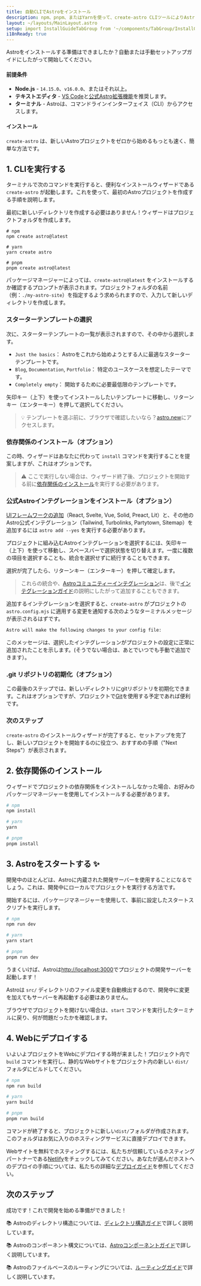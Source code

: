 ```yaml
---
title: 自動CLIでAstroをインストール
description: npm、pnpm、またはYarnを使って、create-astro CLIツールによりAstroをインストールする方法です。
layout: ~/layouts/MainLayout.astro
setup: import InstallGuideTabGroup from '~/components/TabGroup/InstallGuideTabGroup.astro';
i18nReady: true
---
```

Astroをインストールする準備はできましたか？自動または手動セットアップガイドにしたがって開始してください。

#### 前提条件

- **Node.js** - `14.15.0`、`v16.0.0`、またはそれ以上。
- **テキストエディタ** - [VS Code](https://code.visualstudio.com/)と[公式Astro拡張機能](https://marketplace.visualstudio.com/items?itemName=astro-build.astro-vscode)を推奨します。
- **ターミナル** - Astroは、コマンドラインインターフェイス（CLI）からアクセスします。

<InstallGuideTabGroup />

#### インストール

`create-astro` は、新しいAstroプロジェクトをゼロから始めるもっとも速く、簡単な方法です。

## 1. CLIを実行する

ターミナルで次のコマンドを実行すると、便利なインストールウィザードである `create-astro` が起動します。これを使って、最初のAstroプロジェクトを作成する手順を説明します。

最初に新しいディレクトリを作成する必要はありません！ウィザードはプロジェクトフォルダを作成します。


```shell
# npm
npm create astro@latest

# yarn
yarn create astro

# pnpm
pnpm create astro@latest
```

パッケージマネージャーによっては、`create-astro@latest` をインストールするか確認するプロンプトが表示されます。プロジェクトフォルダの名前（例：`./my-astro-site`）を指定するよう求められますので、入力して新しいディレクトリを作成します。

### スターターテンプレートの選択

次に、スターターテンプレートの一覧が表示されますので、その中から選択します。

- `Just the basics`： Astroをこれから始めようとする人に最適なスターターテンプレートです。
- `Blog`, `Documentation`, `Portfolio`： 特定のユースケースを想定したテーマです。
- `Completely empty`： 開始するために必要最低限のテンプレートです。

矢印キー（上下）を使ってインストールしたいテンプレートに移動し、リターンキー（エンターキー）を押して選択してください。

> 💡 テンプレートを選ぶ前に、ブラウザで確認したいなら？[astro.new](https://astro.new/)にアクセスします。

### 依存関係のインストール（オプション）

この時、ウィザードはあなたに代わって `install` コマンドを実行することを提案しますが、これはオプションです。

> ⚠️ ここで実行しない場合は、ウィザード終了後、プロジェクトを開始する前に[依存関係のインストール](/ja/install/auto#2-依存関係のインストール)を実行する必要があります。

### 公式Astroインテグレーションをインストール（オプション）

[UIフレームワークの追加](/ja/core-concepts/framework-components)（React, Svelte, Vue, Solid, Preact, Lit）と、その他のAstro公式インテグレーション（Tailwind, Turbolinks, Partytown, Sitemap）を追加するには `astro add --yes` を実行する必要があります。

プロジェクトに組み込むAstroインテグレーションを選択するには、矢印キー（上下）を使って移動し、スペースバーで選択状態を切り替えます。一度に複数の項目を選択することも、統合を選択せずに続行することもできます。

選択が完了したら、リターンキー（エンターキー）を押して確定します。

> これらの統合や、[Astroコミュニティーインテグレーション](https://astro.build/integrations)は、後で[インテグレーションガイド](/ja/guides/integrations-guide)の説明にしたがって追加することもできます。

追加するインテグレーションを選択すると、`create-astro` がプロジェクトの `astro.config.mjs` に適用する変更を通知する次のようなターミナルメッセージが表示されるはずです。

```bash
Astro will make the following changes to your config file:
```

このメッセージは、選択したインテグレーションがプロジェクトの設定に正常に追加されたことを示します。(そうでない場合は、あとでいつでも手動で追加できます）。


### .git リポジトリの初期化（オプション）

この最後のステップでは、新しいディレクトリにgitリポジトリを初期化できます。これはオプションですが、プロジェクトで[Git](https://git-scm.com/)を使用する予定であれば便利です。


### 次のステップ

`create-astro` のインストールウィザードが完了すると、セットアップを完了し、新しいプロジェクトを開始するのに役立つ、おすすめの手順（"Next Steps"）が表示されます。


## 2. 依存関係のインストール

ウィザードでプロジェクトの依存関係をインストールしなかった場合、お好みのパッケージマネージャーを使用してインストールする必要があります。

```bash
# npm
npm install

# yarn
yarn

# pnpm
pnpm install

```


## 3. Astroをスタートする ✨

開発中のほとんどは、Astroに内蔵された開発サーバーを使用することになるでしょう。これは、開発中にローカルでプロジェクトを実行する方法です。

開始するには、パッケージマネージャーを使用して、事前に設定したスタートスクリプトを実行します。

```bash
# npm
npm run dev

# yarn
yarn start

# pnpm
pnpm run dev
```

うまくいけば、Astroは[http://localhost:3000](http://localhost:3000)でプロジェクトの開発サーバーを起動します！

Astroは `src/` ディレクトリのファイル変更を自動検出するので、開発中に変更を加えてもサーバーを再起動する必要はありません。

ブラウザでプロジェクトを開けない場合は、`start` コマンドを実行したターミナルに戻り、何が問題だったかを確認します。


## 4. Webにデプロイする

いよいよプロジェクトをWebにデプロイする時が来ました！プロジェクト内で `build` コマンドを実行し、静的なWebサイトをプロジェクト内の新しい `dist/` フォルダにビルドしてください。

```bash
# npm
npm run build

# yarn
yarn build

# pnpm
pnpm run build
```

コマンドが終了すると、プロジェクトに新しい`dist/`フォルダが作成されます。このフォルダはお気に入りのホスティングサービスに直接デプロイできます。

Webサイトを無料でホスティングするには、私たちが信頼しているホスティングパートナーである[Netlify](https://www.netlify.com/)をチェックしてみてください。あなたが選んだホストへのデプロイの手順については、私たちの詳細な[デプロイガイド](/ja/guides/deploy)を参照してください。


## 次のステップ

成功です！これで開発を始める準備ができました！

📚 Astroのディレクトリ構造については、[ディレクトリ構造ガイド](/ja/core-concepts/project-structure)で詳しく説明しています。

📚 Astroのコンポーネント構文については、[Astroコンポーネントガイド](/ja/core-concepts/astro-components)で詳しく説明しています。

📚 Astroのファイルベースのルーティングについては、[ルーティングガイド](/ja/core-concepts/astro-pages)で詳しく説明しています。
